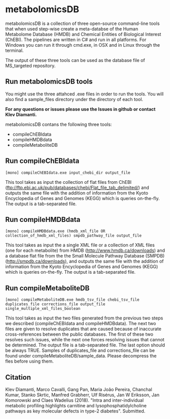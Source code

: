 # metabolomicsDB
metabolomicsDB is a collection of three open-source command-line tools that when used step-wise create a meta-databse of the Human Metabolome Database (HMDB) and Chemical Entities of Biological Interest (ChEBI). The pipelines are written in C# and run in all platforms. For Windows you can run it through cmd.exe, in OSX and in Linux through the terminal.

The output of these three tools can be used as the database file of MS_targeted repository.

## Run metabolomicsDB tools
You might use the three attahced .exe files in order to run the tools.
You will also find a sample_files directory under the directory of each tool.

**For any questions or issues please use the Issues in github or contact Klev Diamanti.**

metabolomicsDB contans the following three tools:
- compileChEBIdata
- compileHMDBdata
- compileMetaboliteDB

## Run compileChEBIdata
```
[mono] compileChEBIdata.exe input_chebi_dir output_file
```
This tool takes as input the collection of flat files from ChEBI (ftp://ftp.ebi.ac.uk/pub/databases/chebi/Flat_file_tab_delimited/) and outputs the same file with the addition of information from the Kyoto Encyclopedia of Genes and Genomes (KEGG) which is queries on-the-fly. The output is a tab-separated file.

## Run compileHMDBdata
```
[mono] compileHMDBdata.exe (hmdb_xml_file OR collection_of_hmdb_xml_files) smpdb_pathway_file output_file
```
This tool takes as input the a single XML file or a collection of XML files (one for each metabolite) from HMDB (http://www.hmdb.ca/downloads) and a database flat file from the the Small Molecule Pathway Database (SMPDB) (http://smpdb.ca/downloads), and outputs the same file with the addition of information from the Kyoto Encyclopedia of Genes and Genomes (KEGG) which is queries on-the-fly. The output is a tab-separated file.

## Run compileMetaboliteDB
```
[mono] compileMetaboliteDB.exe hmdb_tsv_file chebi_tsv_file duplicates_file corrections_file output_file single_multiple_xml_files_boolean
```
This tool takes as input the two files generated from the previous two steps we described (compileChEBIdata and compileHMDBdata). The next two files are given to resolve duplicates that are caused because of inaccurate cross-references between the public databases. The first of these two resolves such issues, while the next one forces resolving issues that cannot be determined. The output file is a tab-separated file. The last option should be always TRUE.
Samples of duplicates_file and corrections_file can be found under compileMetaboliteDB/sample_data. Please decompress the fles before using them.

## Citation
Klev Diamanti, Marco Cavalli, Gang Pan, Maria João Pereira, Chanchal Kumar, Stanko Skrtic, Manfred Grabherr, Ulf Risérus, Jan W Eriksson, Jan Komorowski and Claes Wadelius (2018). "Intra and inter-individual metabolic profiling highlights carnitine and lysophosphatidylcholine pathways as key molecular defects in type-2 diabetes". Submitted.
